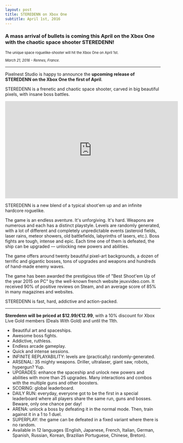 ```yaml
---
layout: post
title: STEREDENN on Xbox One
subtitle: April 1st, 2016
---
```


### A mass arrival of bullets is coming this April on the Xbox One with the chaotic space shooter STEREDENN!

<div style="font-size: 0.8em;">
  The unique space roguelike-shooter will hit the Xbox One on April 1st.

  _March 21, 2016 - Rennes, France._
</div>

---

Pixelnest Studio is happy to announce the **upcoming release of STEREDENN on the Xbox One the first of April**.

STEREDENN is a frenetic and chaotic space shooter, carved in big beautiful pixels, with insane boss battles.

<iframe width="560" height="315" src="https://www.youtube.com/embed/qIXPGx6yrXs?rel=0" frameborder="0" allowfullscreen></iframe>

STEREDENN is a new blend of a typical shoot'em up and an infinite hardcore roguelike.

The game is an endless aventure. It's unforgiving. It's hard. Weapons are numerous and each has a distinct playstyle. Levels are randomly generated, with a lot of different and completely unpredictable events (asteroid fields, laser rains, meteor showers, old battlefields, labyrinths of lasers, etc.). Boss fights are tough, intense and epic. Each time one of them is defeated, the ship can be upgraded — unlocking new powers and abilities.

The game offers around twenty beautiful pixel-art backgrounds, a dozen of terrific and gigantic bosses, tons of upgrades and weapons and hundreds of hand-made enemy waves.

The game has been awarded the prestigious title of "Best Shoot'em Up of the year 2015 on PC" by the well-known french website jeuxvideo.com. It received 90% of positive reviews on Steam, and an average score of 85% in many magazines and websites.

STEREDENN is fast, hard, addictive and action-packed.

---

**Steredenn will be priced at $12.99/€12.99**, with a 10% discount for Xbox Live Gold members (Deals With Gold) and until the 11th.

* Beautiful art and spaceships.
* Awesome boss fights.
* Addictive, ruthless.
* Endless arcade gameplay.
* Quick and intense sessions.
* INFINITE REPLAYABILITY: levels are (practically) randomly-generated.
* ARSENAL: 35 mighty weapons. Driller, ultralaser, giant saw, robots, hypergun? Yup.
* UPGRADES: enhance the spaceship and unlock new powers and abilities with more than 25 upgrades. Many interactions and combos with the multiple guns and other boosters.
* SCORING: global leaderboard.
* DAILY RUN: everyday, everyone got to be the first in a special leaderboard where all players share the same run, guns and bosses. Beware, only one chance per day!
* ARENA: unlock a boss by defeating it in the normal mode. Then, train against it in a 1 to 1 duel.
* SUPERPLAY: the game can be defeated in a fixed variant where there is no random.
* Available in 12 languages (English, Japanese, French, Italian, German, Spanish, Russian, Korean, Brazilian Portuguese, Chinese, Breton).
